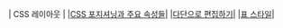| CSS 레이아웃 |
|[CSS 포지셔닝과 주요 속성들](/CSS3/05/05-1/README.md)|
|[다단으로 편집하기](/CSS3/05/05-2/README.md)|
|[표 스타일](/CSS3/05/05-3/README.md)|